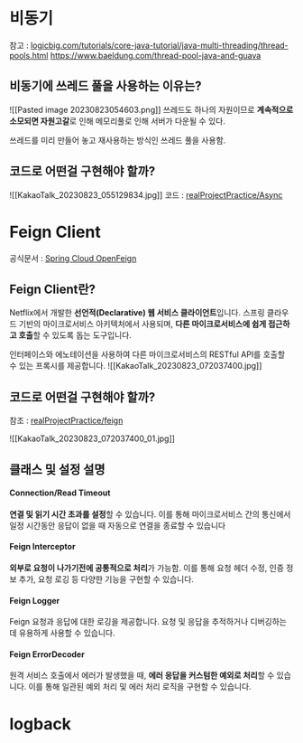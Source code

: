 # 비동기
참고 : 
[logicbig.com/tutorials/core-java-tutorial/java-multi-threading/thread-pools.html](https://www.logicbig.com/tutorials/core-java-tutorial/java-multi-threading/thread-pools.html)
https://www.baeldung.com/thread-pool-java-and-guava

## 비동기에 쓰레드 풀을 사용하는 이유는?
![[Pasted image 20230823054603.png]]
쓰레드도 하나의 자원이므로 **계속적으로 소모되면 자원고갈**로 인해 메모리풀로 인해 서버가 다운될 수 있다.

쓰레드를 미리 만들어 놓고 재사용하는 방식인 쓰레드 풀을 사용함.


## 코드로 어떤걸 구현해야 할까?
![[KakaoTalk_20230823_055129834.jpg]]
코드 : [realProjectPractice/Async](https://github.com/sprae114/realProjectPractice/tree/master/Async)


# Feign Client
공식문서 : [Spring Cloud OpenFeign](https://docs.spring.io/spring-cloud-openfeign/docs/current/reference/html/)
## Feign Client란?
Netflix에서 개발한 **선언적(Declarative) 웹 서비스 클라이언트**입니다. 스프링 클라우드 기반의 마이크로서비스 아키텍처에서 사용되며, **다른 마이크로서비스에 쉽게 접근하고 호출**할 수 있도록 돕는 도구입니다.

인터페이스와 에노테이션을 사용하여 다른 마이크로서비스의 RESTful API를 호출할 수 있는 프록시를 제공합니다.
![[KakaoTalk_20230823_072037400.jpg]]

## 코드로 어떤걸 구현해야 할까?
참조 : [realProjectPractice/feign](https://github.com/sprae114/realProjectPractice/tree/master/feign)

![[KakaoTalk_20230823_072037400_01.jpg]]


## 클래스 및 설정 설명
#### Connection/Read Timeout
**연결 및 읽기 시간 초과를 설정**할 수 있습니다. 이를 통해 마이크로서비스 간의 통신에서 일정 시간동안 응답이 없을 때 자동으로 연결을 종료할 수 있습니다

#### Feign Interceptor
**외부로 요청이 나가기전에 공통적으로 처리**가 가능함. 이를 통해 요청 헤더 수정, 인증 정보 추가, 요청 로깅 등 다양한 기능을 구현할 수 있습니다.


#### Feign Logger
Feign 요청과 응답에 대한 로깅을 제공합니다. 요청 및 응답을 추적하거나 디버깅하는데 유용하게 사용할 수 있습니다.


#### Feign ErrorDecoder
원격 서비스 호출에서 에러가 발생했을 때, **에러 응답을 커스텀한 예외로 처리**할 수 있습니다. 이를 통해 일관된 예외 처리 및 에러 처리 로직을 구현할 수 있습니다.


# logback
